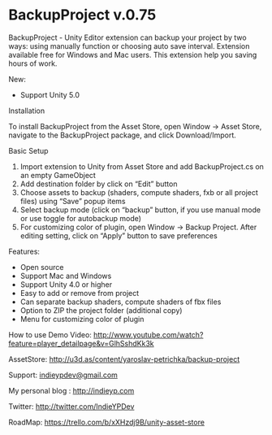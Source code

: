 BackupProject v.0.75
============

BackupProject - Unity Editor extension can backup your project by two ways: using manually function or choosing auto save interval. Extension available free for Windows and Mac users. This extension help you saving hours of work.

New:
- Support Unity 5.0

Installation

To install BackupProject from the Asset Store, open Window → Asset Store, navigate to the BackupProject package, and click Download/Import.

Basic Setup
<ol>
<li>Import extension to Unity from Asset Store and add BackupProject.cs on an empty GameObject</li> 
<li>Add destination folder by click on “Edit” button</li>
<li>Choose assets to backup (shaders, compute shaders, fxb or all project files) using “Save” popup items</li>
<li>Select backup mode (click on “backup” button, if you use manual mode or use toggle for autobackup mode)</li>
<li>For customizing color of plugin, open Window → Backup Project. After editing setting, click on “Apply” button to save preferences</li>
</ol>




Features:
- Open source
- Support Mac and Windows
- Support Unity 4.0 or higher
- Easy to add or remove from project
- Can separate backup shaders, compute shaders of fbx files
- Option to ZIP the project folder (additional copy)
- Menu for customizing color of plugin

How to use Demo Video:
http://www.youtube.com/watch?feature=player_detailpage&v=GlhSshdKk3k

AssetStore:
http://u3d.as/content/yaroslav-petrichka/backup-project

Support: indieypdev@gmail.com

My personal blog : http://indieyp.com

Twitter: http://twitter.com/IndieYPDev

RoadMap: https://trello.com/b/xXHzdj9B/unity-asset-store
